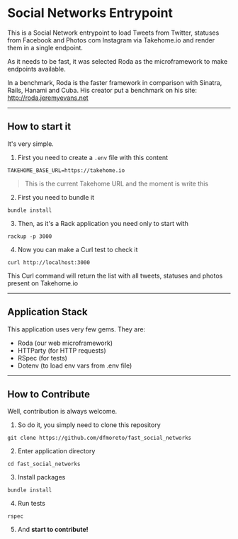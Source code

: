 # Social Networks Entrypoint

This is a Social Network entrypoint to load Tweets from Twitter, statuses from Facebook and Photos com Instagram via Takehome.io and render them in a single endpoint.

As it needs to be fast, it was selected Roda as the microframework to make endpoints available.

In a benchmark, Roda is the faster framework in comparison with Sinatra, Rails, Hanami and Cuba. His creator put a benchmark on his site: http://roda.jeremyevans.net

---

## How to start it

It's very simple.

1. First you need to create a `.env` file with this content
```
TAKEHOME_BASE_URL=https://takehome.io
```
> This is the current Takehome URL and the moment is write this

2. First you need to bundle it
```
bundle install
```

3. Then, as it's a Rack application you need only to start with
```
rackup -p 3000
```

4. Now you can make a Curl test to check it
```
curl http://localhost:3000
```

This Curl command will return the list with all tweets, statuses and photos present on Takehome.io

---

## Application Stack

This application uses very few gems. They are:
- Roda (our web microframework)
- HTTParty (for HTTP requests)
- RSpec (for tests)
- Dotenv (to load env vars from .env file)

---

## How to Contribute

Well, contribution is always welcome. 

1. So do it, you simply need to clone this repository
```
git clone https://github.com/dfmoreto/fast_social_networks
```

2. Enter application directory
```
cd fast_social_networks
```

3. Install packages
```
bundle install
```

4. Run tests
```
rspec
```

5. And **start to contribute!**
